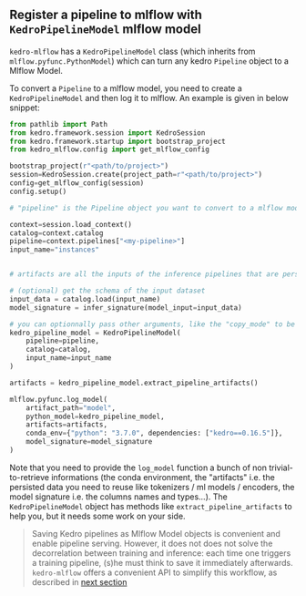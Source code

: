 ## Register a pipeline to mlflow with ``KedroPipelineModel`` mlflow model

``kedro-mlflow`` has a ``KedroPipelineModel`` class (which inherits from ``mlflow.pyfunc.PythonModel``) which can turn any kedro ``Pipeline`` object to a Mlflow Model.

To convert a ``Pipeline`` to a mlflow model, you need to create a ``KedroPipelineModel`` and then log it to mlflow. An example is given in below snippet:

```python
from pathlib import Path
from kedro.framework.session import KedroSession
from kedro.framework.startup import bootstrap_project
from kedro_mlflow.config import get_mlflow_config

bootstrap_project(r"<path/to/project>")
session=KedroSession.create(project_path=r"<path/to/project>")
config=get_mlflow_config(session)
config.setup()

# "pipeline" is the Pipeline object you want to convert to a mlflow model

context=session.load_context()
catalog=context.catalog
pipeline=context.pipelines["<my-pipeline>"]
input_name="instances"


# artifacts are all the inputs of the inference pipelines that are persisted in the catalog

# (optional) get the schema of the input dataset
input_data = catalog.load(input_name)
model_signature = infer_signature(model_input=input_data)

# you can optionnally pass other arguments, like the "copy_mode" to be used for each dataset
kedro_pipeline_model = KedroPipelineModel(
    pipeline=pipeline,
    catalog=catalog,
    input_name=input_name
)

artifacts = kedro_pipeline_model.extract_pipeline_artifacts()

mlflow.pyfunc.log_model(
    artifact_path="model",
    python_model=kedro_pipeline_model,
    artifacts=artifacts,
    conda_env={"python": "3.7.0", dependencies: ["kedro==0.16.5"]},
    model_signature=model_signature
)
```

Note that you need to provide the ``log_model`` function a bunch of non trivial-to-retrieve informations (the conda environment, the "artifacts" i.e. the persisted data you need to reuse like tokenizers / ml models / encoders, the model signature i.e. the columns names and types...). The ``KedroPipelineModel`` object has methods like `extract_pipeline_artifacts` to help you, but it needs some work on your side.

> Saving Kedro pipelines as Mlflow Model objects is convenient and enable pipeline serving. However, it does not does not solve the decorrelation between training and inference: each time one triggers a training pipeline, (s)he must think to save it immediately afterwards. `kedro-mlflow` offers a convenient API to simplify this workflow, as described in [next section](../05_framework_ml/03_framework_solutions.md)
